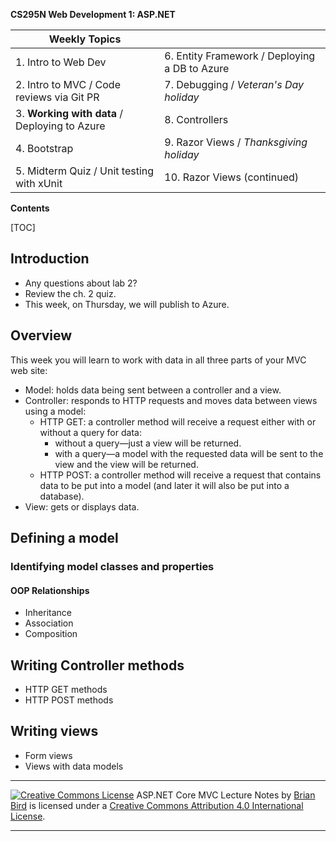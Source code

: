 **CS295N Web Development 1: ASP.NET**

| Weekly Topics                                  |                                               |
| ---------------------------------------------- | --------------------------------------------- |
| 1. Intro to Web Dev                            | 6. Entity Framework / Deploying a DB to Azure |
| 2. Intro to MVC / Code reviews via Git PR      | 7. Debugging / *Veteran's Day holiday*        |
| 3. **Working with data**  / Deploying to Azure | 8. Controllers                                |
| 4. Bootstrap                                   | 9. Razor Views / *Thanksgiving holiday*       |
| 5. Midterm Quiz / Unit testing with xUnit      | 10. Razor Views (continued)                   |

**Contents**

[TOC]

## Introduction

- Any questions about lab 2?
- Review the ch. 2 quiz.
- This week, on Thursday, we will publish to Azure.

## Overview

This week you will learn to work with data in all three parts of your MVC web site:

- Model: holds data being sent between a controller and a view.
- Controller: responds to HTTP requests and moves data between views using a model:
  - HTTP GET: a controller method will receive a request either with or without a query for data:
    - without a query&mdash;just a view will be returned.
    - with a query&mdash;a model with the requested data will be sent to the view and the view will be returned.
  - HTTP POST: a controller method will receive a request that contains data to be put into a model (and later it will also be put into a database).
- View: gets or displays data.

## Defining a model

### Identifying model classes and properties

#### OOP Relationships

- Inheritance
- Association
- Composition

## Writing Controller methods

- HTTP GET methods
- HTTP POST methods

## Writing views

- Form views
- Views with data models












------

[![Creative Commons License](https://i.creativecommons.org/l/by/4.0/88x31.png)](http://creativecommons.org/licenses/by/4.0/)
ASP.NET Core MVC Lecture Notes by [Brian Bird](https://birdsbits.blog/) is licensed under a [Creative Commons Attribution 4.0 International License](http://creativecommons.org/licenses/by/4.0/). 

------